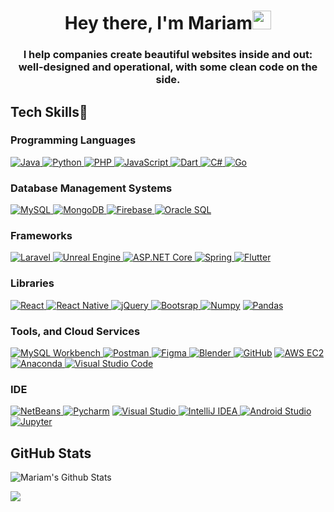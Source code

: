 <h1 align="center">Hey there, I'm Mariam<img src="https://raw.githubusercontent.com/MartinHeinz/MartinHeinz/master/wave.gif" width="30px"></h1>

<h3 align="center">I help companies create beautiful websites inside and out: well-designed and operational, with some clean code on the side. </h3>

## **Tech Skills🧰**<br>

### **Programming Languages**<br>
<a href="https://www.java.com" target="_blank"> <img src="https://img.shields.io/badge/Java-f89820?style=for-the-badge&logo=java&logoColor=white" alt="Java"/> </a>
<a href="https://www.python.org" target="_blank"> <img src="https://img.shields.io/badge/Python-FFD43B?style=for-the-badge&logo=python&logoColor=323330" alt="Python"/> </a>
<a href="https://www.php.net" target="_blank"> <img src="https://img.shields.io/badge/PHP-787CB5?style=for-the-badge&logo=php&logoColor=white" alt="PHP"/> </a>
<a href="https://www.javascript.com" target="_blank"> <img src="https://img.shields.io/badge/JavaScript-f0db4f?style=for-the-badge&logo=javascript&logoColor=323330" alt="JavaScript"/> </a>
<a href="https://dart.dev/" target="_blank"> <img src="https://img.shields.io/badge/Dart-0075BA?style=for-the-badge&logo=dart&logoColor=white" alt="Dart"/> </a>
<a href="https://docs.microsoft.com/en-us/dotnet/csharp/" target="_blank"> <img src="https://img.shields.io/badge/C%23-684D95?style=for-the-badge&logo=csharp&logoColor=white" alt="C#"/> </a>
<a href="https://go.dev/" target="_blank"> <img src="https://img.shields.io/badge/Go-29BEB0?style=for-the-badge&logo=go&logoColor=white" alt="Go"/> </a>

### **Database Management Systems**<br>
<a href="https://www.mysql.com" target="_blank"> <img src="https://img.shields.io/badge/MySQL-F29111?style=for-the-badge&logo=mysql&logoColor=white" alt="MySQL"/> </a>
<a href="https://www.mongodb.com" target="_blank"> <img src="https://img.shields.io/badge/MongoDB-4DB33D?style=for-the-badge&logo=mongodb&logoColor=white" alt="MongoDB"/> </a>
<a href="https://www.firebase.google.com" target="_blank"> <img src="https://img.shields.io/badge/Firebase-F5820D?style=for-the-badge&logo=firebase&logoColor=white" alt="Firebase"/> </a>
<a href="https://www.oracle.com/database/technologies/appdev/sqldeveloper-landing.html" target="_blank"> <img src="https://img.shields.io/badge/Oracle_SQL-F80000?style=for-the-badge&logo=oracle&logoColor=white" alt="Oracle SQL"/> </a>

### **Frameworks**<br>
<a href="https://www.laravel.com/" target="_blank"> <img src="https://img.shields.io/badge/Laravel-F05340?style=for-the-badge&logo=firebase&logoColor=white" alt="Laravel"/> </a>
<a href="https://unrealengine.com" target="_blank"> <img src="https://img.shields.io/badge/Unreal_Engine-black?style=for-the-badge&logo=unrealengine&logoColor=white" alt="Unreal Engine"/> </a>
<a href="https://docs.microsoft.com/en-us/aspnet/core/?view=aspnetcore-6.0" target="_blank"> <img src="https://img.shields.io/badge/ASP.Net_core-blue?style=for-the-badge&logo=.net&logoColor=white" alt="ASP.NET Core"/> </a>
<a href="https://spring.io/" target="_blank"> <img src="https://img.shields.io/badge/Spring-6aad3d?style=for-the-badge&logo=spring&logoColor=white" alt="Spring"/> </a>
<a href="https://flutter.dev/" target="_blank"> <img src="https://img.shields.io/badge/Flutter-blue?style=for-the-badge&logo=flutter&logoColor=white" alt="Flutter"/> </a>

### **Libraries**<br>
<a href="https://reactjs.org" target="_blank"> <img src="https://img.shields.io/badge/React-61DBFB?style=for-the-badge&logo=react&logoColor=black" alt="React"/> </a>
<a href="https://reactnative.dev" target="_blank"> <img src="https://img.shields.io/badge/React_Native-61DBFB?style=for-the-badge&logo=react&logoColor=black" alt="React Native"/> </a>
<a href="https://jquery.com" target="_blank"> <img src="https://img.shields.io/badge/jQuery-0769ad?style=for-the-badge&logo=jquery&logoColor=white" alt="jQuery"/> </a>
<a href="https://getbootstrap.com" target="_blank"> <img src="https://img.shields.io/badge/bootstrap-563d7c?style=for-the-badge&logo=bootstrap&logoColor=white" alt="Bootsrap"/> </a>
<a href="https://numpy.org/" target="_blank"> <img src="https://img.shields.io/badge/Numpy-777BB4?style=for-the-badge&logo=numpy&logoColor=white" alt="Numpy"/></a>
<a href="https://pandas.pydata.org/" target="_blank"> <img src="https://img.shields.io/badge/Pandas-2C2D72?style=for-the-badge&logo=pandas&logoColor=white" alt="Pandas"/></a>

### **Tools, and Cloud Services**<br>
<a href="https://www.mysql.com/" target="_blank"> <img src="https://img.shields.io/badge/MySQL_Workbench-00758F?style=for-the-badge&logo=mysql&logoColor=white" alt="MySQL Workbench"/> </a>
<a href="https://www.postman.com/" target="_blank"> <img src="https://img.shields.io/badge/Postman-EF5B25?style=for-the-badge&logo=postman&logoColor=white" alt="Postman"/> </a>
<a href="https://www.figma.com/" target="_blank"> <img src="https://img.shields.io/badge/figma-black?style=for-the-badge&logo=figma&logoColor=white" alt="Figma"/> </a>
<a href="https://www.blender.org/" target="_blank"> <img src="https://img.shields.io/badge/Blender-EA7600?style=for-the-badge&logo=blender&logoColor=white" alt="Blender"/> </a>
<a href="https://github.com/" target="_blank"> <img src="https://img.shields.io/badge/GitHub-100000?style=for-the-badge&logo=github&logoColor=white" alt="GitHub"/></a>
<a href="https://aws.amazon.com/ec2/" target="_blank"> <img src="https://img.shields.io/badge/AWS_EC2-ff9900?style=for-the-badge&logo=amazon&logoColor=white" alt="AWS EC2"/></a>
<a href="https://docs.anaconda.com/anaconda/user-guide/tasks/integration/spyder/#:~:text=Spyder%2C%20the%20Scientific%20Python%20Development,%2C%20debugging%2C%20and%20introspection%20features.&text=Spyder%20is%20also%20pre%2Dinstalled,which%20is%20included%20in%20Anaconda." target="_blank"> <img src="https://img.shields.io/badge/conda-342B029.svg?&style=for-the-badge&logo=anaconda&logoColor=white" alt="Anaconda"/> </a>
<a href="https://code.visualstudio.com/" target="_blank"> <img src="https://img.shields.io/badge/visual_studio_code-0078d7?style=for-the-badge&logo=visualstudiocode&logoColor=white" alt="Visual Studio Code"/> </a>

 ### **IDE**<br>
<a href="https://netbeans.apache.org/" target="_blank"> <img src="https://img.shields.io/badge/netbeans-1B6AC6?style=for-the-badge&logo=apachenetbeanside&logoColor=white" alt="NetBeans"/> </a>
<a href="https://www.jetbrains.com/pycharm/" target="_blank"> <img src="https://img.shields.io/badge/PyCharm-000000.svg?&style=for-the-badge&logo=PyCharm&logoColor=white" alt="Pycharm"/></a>
<a href="https://visualstudio.microsoft.com/" target="_blank"> <img src="https://img.shields.io/badge/visual_studio-563d7c?style=for-the-badge&logo=visualstudio&logoColor=white" alt="Visual Studio"/> </a>
<a href="https://www.jetbrains.com/idea/" target="_blank"> <img src="https://img.shields.io/badge/IntelliJ_IDEA-black?style=for-the-badge&logo=intellijidea&logoColor=white" alt="IntelliJ IDEA"/> </a>
<a href="https://developer.android.com/studio" target="_blank"> <img src="https://img.shields.io/badge/Android_Studio-669933?style=for-the-badge&logo=androidstudio&logoColor=white" alt="Android Studio"/> </a>
<a href="https://jupyter.org/" target="_blank"> <img src="https://img.shields.io/badge/Jupyter-F37626.svg?&style=for-the-badge&logo=Jupyter&logoColor=white" alt="Jupyter"/> </a>

## **GitHub Stats**<br>
![Mariam's Github Stats](https://github-readme-stats.vercel.app/api?username=mariamelzaatari&show_icons=true&theme=radical&hide=stars,issues)

<img align="center" src="https://github-readme-stats.anuraghazra1.vercel.app/api/top-langs/?username=mariamelzaatari&layout=compact&theme=radical&count_private=true" />
